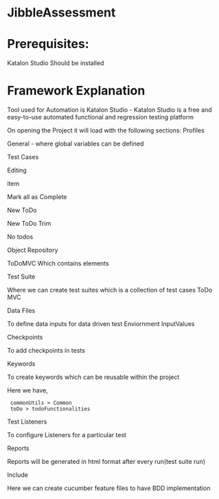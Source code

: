 # JibbleAssessment

# Prerequisites:

Katalon Studio Should be installed

# Framework Explanation

Tool used for Automation is Katalon Studio - Katalon Studio is a free and easy-to-use automated functional and regression testing platform

On opening the Project it will load with the following sections:
Profiles

  General - where global variables can be defined

Test Cases

  Editing 
  
  item
  
  Mark all as Complete
  
  New ToDo
  
  New ToDo Trim
  
  No todos

Object Repository

  ToDoMVC
      Which contains elements

Test Suite

Where we can create test suites which is a collection of test cases
    ToDo MVC

Data Files

 To define data inputs for data driven test
    Enviornment
    InputValues

Checkpoints

 To add checkpoints in tests

Keywords

 To create keywords which can be reusable within the project
 
Here we have,

     commonUtils > Common
     toDo > todoFunctionalities

Test Listeners

 To configure Listeners for a particular test

Reports

 Reports will be generated in html format after every run(test suite run)

Include

 Here we can create cucumber feature files to have BDD implementation
 

